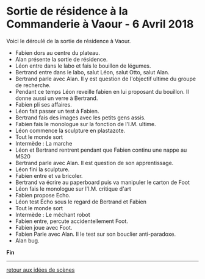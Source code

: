 Sortie de résidence à la Commanderie à Vaour - 6 Avril 2018
============================================================

Voici le déroulé de la sortie de résidence à Vaour.

- Fabien dors au centre du plateau.
- Alan présente la sortie de résidence.
- Léon entre dans le labo et fais le bouillon de légumes.
- Bertrand entre dans le labo, salut Léon, salut Otto, salut Alan.
- Bertrand parle avec Alan. Il y est question de l'objectif ultime du groupe de recherche.
- Pendant ce temps Léon reveille fabien en lui proposant du bouillon. Il donne aussi un verre à Bertrand.
- Fabien pli ses affaires.
- Léon fait passer un test à Fabien.
- Bertrand fais des images avec les petits gens assis.
- Fabien fais le monologue sur la fonction de l'I.M. ultime.
- Léon commence la sculpture en plastazote.
- Tout le monde sort
- Intermède : La marche
- Léon et Bertrand rentrent pendant que Fabien continu une nappe au MS20
- Bertrand parle avec Alan. Il est question de son apprentissage.
- Léon fini la sculpture.
- Fabien entre et va bricoler.
- Bertrand va écrire au paperboard puis va manipuler le carton de Foot
- Léon fais le monologue sur l'I.M. critique d'art
- Fabien propose Echo.
- Léon test Echo sous le regard de Bertrand et Fabien
- Tout le monde sort
- Intermède : Le méchant robot
- Fabien entre, percute accidentellement Foot.
- Fabien joue avec Foot.
- Fabien Parle avec Alan. Il le test sur son bouclier anti-paradoxe.
- Alan bug.

**Fin**


---

[retour aux idées de scènes](.)
